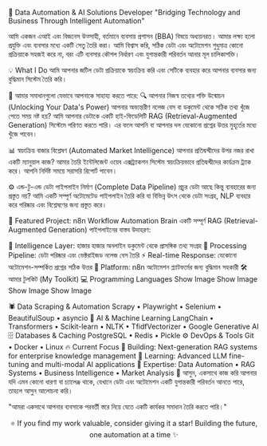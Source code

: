 🚀 Data Automation & AI Solutions Developer
"Bridging Technology and Business Through Intelligent Automation"

আমি একজন এআই এবং বিজনেস উত্সাহী, বর্তমানে ব্যবসায় প্রশাসন (BBA) বিষয়ে অধ্যয়নরত। আমার লক্ষ্য হলো প্রযুক্তি এবং ব্যবসার মধ্যে একটি সেতু তৈরি করা। আমি বিশ্বাস করি, সঠিক ডেটা এবং অটোমেশন শুধুমাত্র কোনো প্রক্রিয়াকে সহজই করে না, বরং এটি ব্যবসার কৌশল নির্ধারণ এবং যুগান্তকারী পরিবর্তন আনার মূল চালিকাশক্তি।

💡 What I Do
আমি আপনার জটিল ডেটা প্রক্রিয়াকে স্বয়ংক্রিয় করি এবং সেটিকে ব্যবহার করে আপনার ব্যবসার জন্য বুদ্ধিমান সিস্টেম তৈরি করি।

🎯 আমার সমাধানগুলো যেভাবে আপনাকে সাহায্য করতে পারে:
🔍 আপনার নিজস্ব তথ্যের শক্তি উন্মোচন (Unlocking Your Data's Power)
আপনার অভ্যন্তরীণ নলেজ বেস বা ডকুমেন্ট থেকে সঠিক তথ্য খুঁজে পেতে সময় নষ্ট হয়? আমি আপনার ডেটাকে একটি হাই-ফিডেলিটি RAG (Retrieval-Augmented Generation) সিস্টেমে পরিণত করতে পারি। এর ফলে আপনি বা আপনার দল যেকোনো প্রশ্নের উত্তর মুহূর্তের মধ্যে খুঁজে পাবেন।

📊 স্বয়ংক্রিয় বাজার বিশ্লেষণ (Automated Market Intelligence)
আপনার প্রতিদ্বন্দ্বীদের উপর নজর রাখা একটি ম্যানুয়াল কাজ? আমার তৈরি ইন্টেলিজেন্ট ওয়েব এক্সট্র্যাকশন সিস্টেম স্বয়ংক্রিয়ভাবে প্রতিদ্বন্দ্বীদের কার্যক্রম ট্র্যাক করে। আপনি নির্দিষ্ট সময়ে সরাসরি রিপোর্ট পাবেন।

⚙️ এন্ড-টু-এন্ড ডেটা পাইপলাইন নির্মাণ (Complete Data Pipeline)
প্রচুর ডেটা আছে কিন্তু ব্যবহারের জন্য প্রস্তুত নয়? আমি একটি সম্পূর্ণ অটোমেটেড পাইপলাইন তৈরি করি যা বিভিন্ন উৎস থেকে ডেটা সংগ্রহ, NLP ব্যবহার করে পরিষ্কার এবং বিশ্লেষণের জন্য প্রস্তুত করে।

🌟 Featured Project: n8n Workflow Automation Brain
একটি সম্পূর্ণ RAG (Retrieval-Augmented Generation) পাইপলাইনের বাস্তব উদাহরণ:

🧠 Intelligence Layer: হাজার হাজার অনলাইন ডকুমেন্ট থেকে প্রাসঙ্গিক তথ্য সংগ্রহ
🔄 Processing Pipeline: ডেটা পরিষ্কার এবং ভেক্টরাইজড নলেজ বেস তৈরি
⚡ Real-time Response: যেকোনো অটোমেশন-সম্পর্কিত প্রশ্নের সঠিক উত্তর
🎯 Platform: n8n অটোমেশন প্ল্যাটফর্মের জন্য বুদ্ধিমান সহকারী
🛠️ আমার টুলকিট (My Toolkit)
💻 Programming Languages
Show Image
Show Image
Show Image
Show Image

🕷️ Data Scraping & Automation
Scrapy • Playwright • Selenium • BeautifulSoup • asyncio
🤖 AI & Machine Learning
LangChain • Transformers • Scikit-learn • NLTK • TfidfVectorizer • Google Generative AI
🗄️ Databases & Caching
PostgreSQL • Redis • Pickle
⚙️ DevOps & Tools
Git • Docker • Linux
🔥 Current Focus
🔭 Building: Next-generation RAG systems for enterprise knowledge management
🌱 Learning: Advanced LLM fine-tuning and multi-modal AI applications
💬 Expertise: Data Automation • RAG Systems • Business Intelligence • Market Analysis
🤝 আসুন, একসাথে কাজ করি
আপনার যদি এমন কোনো ধারণা বা চ্যালেঞ্জ থাকে, যেখানে ডেটা এবং অটোমেশন একটি যুগান্তকারী পরিবর্তন আনতে পারে, তাহলে আসুন আলোচনা করি।

"আমরা একসাথে আপনার ব্যবসাকে পরবর্তী স্তরে নিয়ে যেতে একটি কার্যকর সমাধান তৈরি করতে পারি।"

<div align="center">
⭐ If you find my work valuable, consider giving it a star!
Building the future, one automation at a time ✨

</div>
